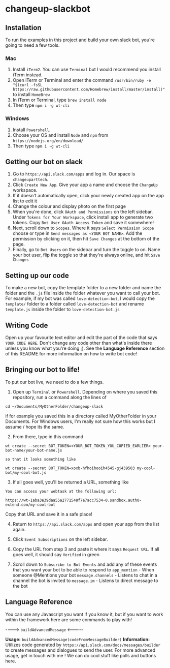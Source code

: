 # changeup-slackbot

## Installation

To run the examples in this project and build your own slack bot, you're going to need a few tools.

### Mac

1. Install `iTerm2`. You can use `Terminal` but I would recommend you install iTerm instead.
2. Open iTerm or Terminal and enter the command `/usr/bin/ruby -e "$(curl -fsSL https://raw.githubusercontent.com/Homebrew/install/master/install)"` to install `HomeBrew`
3. In iTerm or Terminal, type `brew install node`
4. Then type `npm i -g wt-cli`

### Windows

1. Install `Powershell`.
2. Choose your OS and install `Node` and `npm` from `https://nodejs.org/en/download/`
3. Then type `npm i -g wt-cli`

## Getting our bot on slack

1. Go to `https://api.slack.com/apps` and log in. Our space is `changeuparttech`.
2. Click `Create New App`. Give your app a name and choose the `ChangeUp` workspace.
3. If it doesn't automatically open, click your newly created app on the app list to edit it
4. Change the colour and display photo on the first page
5. When you're done, click `OAuth and Permissions` on the left sidebar. Under `Tokens for Your Workspace`, click install app to generate two tokens. Copy `Bot User OAuth Access Token` and save it somewhere!
6. Next, scroll down to `Scopes`. Where it says `Select Permission Scope` choose or type in `Send messages as <YOUR BOT NAME>`. Add the permission by clicking on it, then hit `Save Changes` at the bottom of the page.
7. Finally, go to `Bot Users` on the sidebar and turn the toggle to on. Name your bot user, flip the toggle so that they're always online, and hit `Save Changes`

## Setting up our code

To make a new bot, copy the template folder to a new folder and name the folder and the `.js` file inside the folder whatever you want to call your bot. For example, if my bot was called `love-detection-bot`, I would copy the `template/` folder to a folder called `love-detection-bot` and rename `template.js` inside the folder to `love-detection-bot.js`

## Writing Code

Open up your favourite text editor and edit the part of the code that says `YOUR CODE HERE`. Don't change any code other than what's inside there unless you know what you're doing ;). See the **Language Reference** section of this README for more information on how to write bot code!

## Bringing our bot to life!

To put our bot live, we need to do a few things. 

1. Open up `Terminal` or `Powershell`. Depending on where you saved this repository, run a command along the lines of
```
cd ~/Documents/MyOtherFolder/changeup-slack
```
if for example you saved this in a directory called MyOtherFolder in your Documents. For Windows users, I'm really not sure how this works but I assume / hope its the same.

2. From there, type in this command

```
wt create --secret BOT_TOKEN=<YOUR_BOT_TOKEN_YOU_COPIED_EARLIER> your-bot-name/your-bot-name.js

so that it looks something like

wt create --secret BOT_TOKEN=xoxb-hfhoihooih4545-gj439503 my-cool-bot/my-cool-bot.js

```
3. If all goes well, you'll be returned a URL, something like
```
You can access your webtask at the following url:

https://wt-1aba3e39daa55a2771548f7e7acc7534-0.sandbox.auth0-extend.com/my-cool-bot

```
Copy that URL and save it in a safe place!

4. Return to `https://api.slack.com/apps` and open your app from the list again.

5. Click `Event Subscriptions` on the left sidebar.

6. Copy the URL from step 3 and paste it where it says `Request URL`. If all goes well, it should say `Verified` in green

7. Scroll down to `Subscribe to Bot Events` and add any of these events that you want your bot to be able to respond to
`app_mention` - When someone @Mentions your bot
`message.channels` - Listens to chat in a channel the bot is invited to
`message.im` - Listens to direct message to the bot

## Language Reference

You can use any Javascript you want if you know it, but if you want to work within the framework here are some commands to play with!

----> `buildAdvancedMessage` <-----

**Usage:** `buildAdvancedMessage(codeFromMessageBuilder)`
**Information:** Utilizes code generated by `https://api.slack.com/docs/messages/builder` to create messages and dialogues to send the user. For more advanced usage, get in touch with me ! We can do cool stuff like polls and buttons here.





